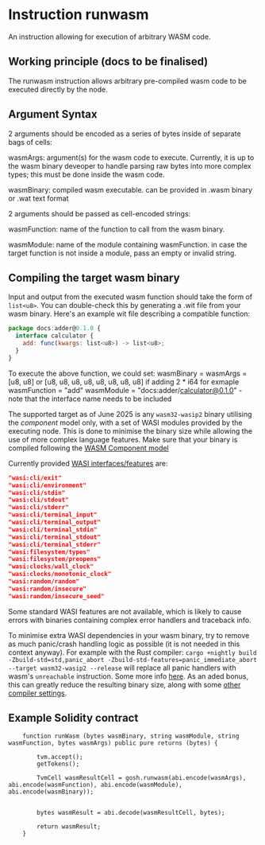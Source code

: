 # Instruction runwasm
An instruction allowing for execution of arbitrary WASM code.

## Working principle (docs to be finalised)
The runwasm instruction allows arbitrary pre-compiled wasm code to be executed directly by the node.

## Argument Syntax
2 arguments should be encoded as a series of bytes inside of separate bags of cells:

wasmArgs: argument(s) for the wasm code to execute. Currently, it is up to the wasm binary deveoper to handle parsing raw bytes into more complex types; this must be done inside the wasm code.

wasmBinary: compiled wasm executable. can be provided in .wasm binary or .wat text format

2 arguments should be passed as cell-encoded strings:

wasmFunction: name of the function to call from the wasm binary.

wasmModule: name of the module containing wasmFunction. in case the target function is not inside a module, pass an empty or invalid string.

## Compiling the target wasm binary

Input and output from the executed wasm function should take the form of `list<u8>`. You can double-check this by generating a .wit file from your wasm binary. Here's an example wit file describing a compatible function:
```js
package docs:adder@0.1.0 {
  interface calculator {
    add: func(kwargs: list<u8>) -> list<u8>;
  }
}
```
To execute the above function, we could set:
wasmBinary = <bytes of the wasm binary>
wasmArgs = [u8, u8] or [u8, u8, u8, u8, u8, u8, u8, u8] if adding 2 * i64 for exmaple 
wasmFunction = "add"
wasmModule = "docs:adder/calculator@0.1.0" - note that the interface name needs to be included

The supported target as of June 2025 is any `wasm32-wasip2` binary utilising the _component_ model only, with a set of WASI modules provided by the executing node. This is done to minimise the binary size while allowing the use of more complex language features.
Make sure that your binary is compiled following the [WASM Component model](https://component-model.bytecodealliance.org/)

Currently provided [WASI interfaces/features](https://wasi.dev/interfaces) are:
```json
"wasi:cli/exit"
"wasi:cli/environment"
"wasi:cli/stdin"
"wasi:cli/stdout"
"wasi:cli/stderr"
"wasi:cli/terminal_input"
"wasi:cli/terminal_output"
"wasi:cli/terminal_stdin"
"wasi:cli/terminal_stdout"
"wasi:cli/terminal_stderr"
"wasi:filesystem/types"
"wasi:filesystem/preopens"
"wasi:clocks/wall_clock"
"wasi:clocks/monotonic_clock"
"wasi:random/random"
"wasi:random/insecure"
"wasi:random/insecure_seed"
```

Some standard WASI features are not available, which is likely to cause errors with binaries containing complex error handlers and traceback info.

To minimise extra WASI dependencies in your wasm binary, try to remove as much panic/crash handling logic as possible (it is not needed in this context anyway).
For example with the Rust compiler:
`cargo +nightly build -Zbuild-std=std,panic_abort -Zbuild-std-features=panic_immediate_abort --target wasm32-wasip2 --release` will replace all panic handlers with wasm's `unreachable` instruction. Some more info [here](https://github.com/rust-lang/rust/issues/133235).
As an aded bonus, this can greatly reduce the resulting binary size, along with some [other compiler settings](https://github.com/johnthagen/min-sized-rust).


## Example Solidity contract

```solidity
    function runWasm (bytes wasmBinary, string wasmModule, string wasmFunction, bytes wasmArgs) public pure returns (bytes) {
        
        tvm.accept(); 
        getTokens();

        TvmCell wasmResultCell = gosh.runwasm(abi.encode(wasmArgs), abi.encode(wasmFunction), abi.encode(wasmModule), abi.encode(wasmBinary));


        bytes wasmResult = abi.decode(wasmResultCell, bytes);

        return wasmResult;
    }
```
